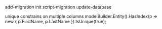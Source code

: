 ﻿add-migration  init
script-migration
update-database

unique constrains on multiple columns
modelBuilder.Entity<Person>().HasIndex(p => new { p.FirstName, p.LastName }).IsUnique(true);


